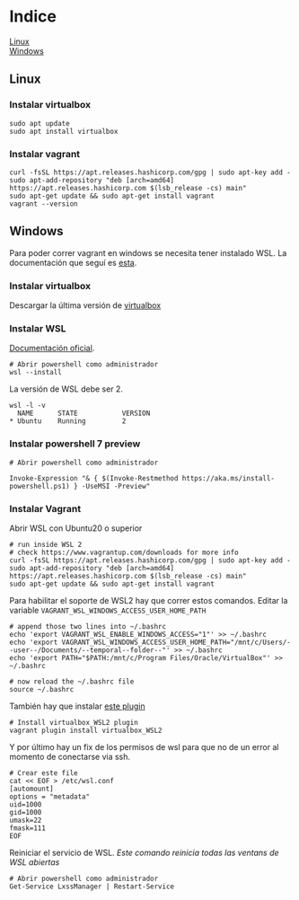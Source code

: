 # Indice  
[Linux](#linux)  
[Windows](#windows)

## Linux

### Instalar virtualbox

```
sudo apt update
sudo apt install virtualbox
```

### Instalar vagrant

```
curl -fsSL https://apt.releases.hashicorp.com/gpg | sudo apt-key add -
sudo apt-add-repository "deb [arch=amd64] https://apt.releases.hashicorp.com $(lsb_release -cs) main"
sudo apt-get update && sudo apt-get install vagrant
vagrant --version
```
## Windows

Para poder correr vagrant en windows se necesita tener instalado WSL. La documentación que seguí es [esta](https://blog.thenets.org/how-to-run-vagrant-on-wsl-2/).

### Instalar virtualbox

 Descargar la última versión de [virtualbox](https://virtualbox.org/wiki/Downloads)

### Instalar WSL

[Documentación oficial](https://docs.microsoft.com/es-es/windows/wsl/install).

```
# Abrir powershell como administrador
wsl --install
```
La versión de WSL debe ser 2.
```
wsl -l -v
  NAME      STATE           VERSION
* Ubuntu    Running         2
```

### Instalar powershell 7 preview

```
# Abrir powershell como administrador

Invoke-Expression "& { $(Invoke-Restmethod https://aka.ms/install-powershell.ps1) } -UseMSI -Preview"
```

### Instalar Vagrant

Abrir WSL con Ubuntu20 o superior

```
# run inside WSL 2
# check https://www.vagrantup.com/downloads for more info
curl -fsSL https://apt.releases.hashicorp.com/gpg | sudo apt-key add -
sudo apt-add-repository "deb [arch=amd64] https://apt.releases.hashicorp.com $(lsb_release -cs) main"
sudo apt-get update && sudo apt-get install vagrant
```

Para habilitar el soporte de WSL2 hay que correr estos comandos.
Editar la variable  `VAGRANT_WSL_WINDOWS_ACCESS_USER_HOME_PATH`
```
# append those two lines into ~/.bashrc
echo 'export VAGRANT_WSL_ENABLE_WINDOWS_ACCESS="1"' >> ~/.bashrc
echo 'export VAGRANT_WSL_WINDOWS_ACCESS_USER_HOME_PATH="/mnt/c/Users/--user--/Documents/--temporal--folder--"' >> ~/.bashrc
echo 'export PATH="$PATH:/mnt/c/Program Files/Oracle/VirtualBox"' >> ~/.bashrc

# now reload the ~/.bashrc file
source ~/.bashrc
```

También hay que instalar [este plugin](https://github.com/Karandash8/virtualbox_WSL2)

```
# Install virtualbox_WSL2 plugin
vagrant plugin install virtualbox_WSL2
```

Y por último hay un fix de los permisos de wsl para que no de un error al momento de conectarse via ssh.

```
# Crear este file
cat << EOF > /etc/wsl.conf
[automount]
options = "metadata"
uid=1000
gid=1000
umask=22
fmask=111
EOF

```
Reiniciar el servicio de WSL. _Este comando reinicia todas las ventans de WSL abiertas_
```
# Abrir powershell como administrador
Get-Service LxssManager | Restart-Service
```